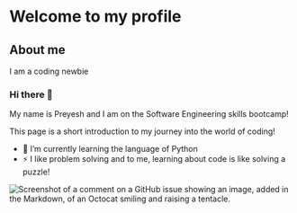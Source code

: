 # Welcome to my profile

## About me

I am a coding newbie

### Hi there 👋

My name is Preyesh and I am on the Software Engineering skills bootcamp!

This page is a short introduction to my journey into the world of coding!

- 🌱 I’m currently learning the language of Python
- ⚡ I like problem solving and to me, learning about code is like solving a puzzle!

![Screenshot of a comment on a GitHub issue showing an image, added in the Markdown, of an Octocat smiling and raising a tentacle.](https://myoctocat.com/assets/images/base-octocat.svg)
